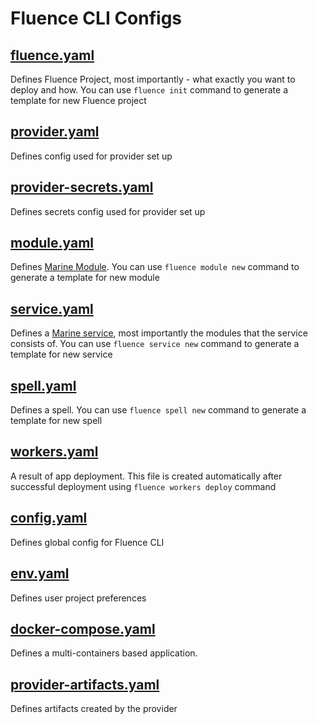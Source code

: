 # Fluence CLI Configs

## [fluence.yaml](./fluence.md)

Defines Fluence Project, most importantly - what exactly you want to deploy and how. You can use `fluence init` command to generate a template for new Fluence project
## [provider.yaml](./provider.md)

Defines config used for provider set up
## [provider-secrets.yaml](./provider-secrets.md)

Defines secrets config used for provider set up
## [module.yaml](./module.md)

Defines [Marine Module](https://fluence.dev/docs/build/concepts/#modules). You can use `fluence module new` command to generate a template for new module
## [service.yaml](./service.md)

Defines a [Marine service](https://fluence.dev/docs/build/concepts/#services), most importantly the modules that the service consists of. You can use `fluence service new` command to generate a template for new service
## [spell.yaml](./spell.md)

Defines a spell. You can use `fluence spell new` command to generate a template for new spell
## [workers.yaml](./workers.md)

A result of app deployment. This file is created automatically after successful deployment using `fluence workers deploy` command
## [config.yaml](./config.md)

Defines global config for Fluence CLI
## [env.yaml](./env.md)

Defines user project preferences
## [docker-compose.yaml](./docker-compose.md)

Defines a multi-containers based application.
## [provider-artifacts.yaml](./provider-artifacts.md)

Defines artifacts created by the provider